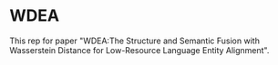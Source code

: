 # WDEA

This rep for paper "WDEA:The Structure and Semantic Fusion with Wasserstein Distance for Low-Resource Language Entity Alignment".
